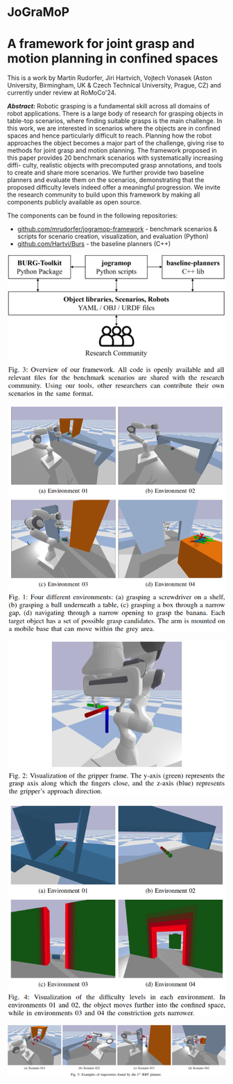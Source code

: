 # JoGraMoP

# A framework for joint grasp and motion planning in confined spaces


This is a work by Martin Rudorfer, Jiri Hartvich, Vojtech Vonasek (Aston University, Birmingham, UK & Czech Technical University, Prague, CZ) and currently under review at RoMoCo'24.

_**Abstract:**_
Robotic grasping is a fundamental skill across
all domains of robot applications. There is a large body of
research for grasping objects in table-top scenarios, where
finding suitable grasps is the main challenge. In this work,
we are interested in scenarios where the objects are in confined
spaces and hence particularly difficult to reach. Planning how
the robot approaches the object becomes a major part of the
challenge, giving rise to methods for joint grasp and motion
planning. The framework proposed in this paper provides
20 benchmark scenarios with systematically increasing diffi-
culty, realistic objects with precomputed grasp annotations, and
tools to create and share more scenarios. We further provide
two baseline planners and evaluate them on the scenarios,
demonstrating that the proposed difficulty levels indeed offer a
meaningful progression. We invite the research community to
build upon this framework by making all components publicly
available as open source.

The components can be found in the following repositories:
- [github.com/mrudorfer/jogramop-framework](https://github.com/mrudorfer/jogramop-framework) - benchmark scenarios & scripts for scenario creation, visualization, and evaluation (Python)
- [github.com/Hartvi/Burs](https://github.com/Hartvi/Burs) - the baseline planners (C++)

![Overview](assets/overview.png)

![Environments](assets/environments.png)

![gripper-frame](assets/gripper-frame.png)

![difficulties](assets/difficulties.png)

![Trajectories](assets/jrrt-trajectories.png)

